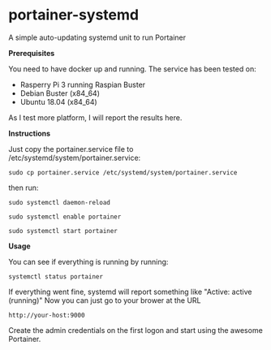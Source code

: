 # portainer-systemd

A simple auto-updating systemd unit to run Portainer


**Prerequisites**

You need to have docker up and running.
The service has been tested on:

 - Rasperry Pi 3 running Raspian Buster
 - Debian Buster (x84_64)
 - Ubuntu 18.04 (x84_64)

As I test more platform, I will report the results here.


**Instructions**

Just copy the portainer.service file to /etc/systemd/system/portainer.service:

`sudo cp portainer.service /etc/systemd/system/portainer.service`

then run:

`sudo systemctl daemon-reload`

`sudo systemctl enable portainer`

`sudo systemctl start portainer`


**Usage**

You can see if everything is running by running:

`systemctl status portainer`

If everything went fine, systemd will report something like "Active: active (running)" Now you can just go to your brower at the URL

    http://your-host:9000

Create the admin credentials on the first logon and start using the awesome Portainer.
